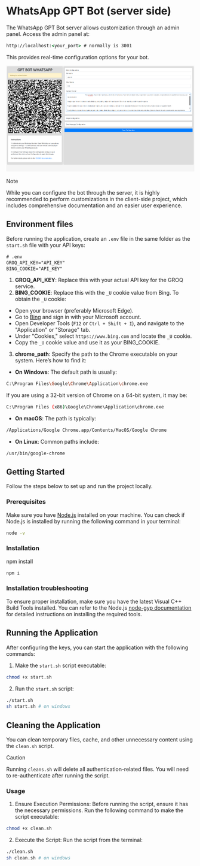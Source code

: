 # WhatsApp GPT Bot (server side)

The WhatsApp GPT Bot server allows customization through an admin panel. Access the admin panel at:

```cmd
http://localhost:<your_port> # normally is 3001
```

This provides real-time configuration options for your bot.

![Admin panel picture](assets/admin.png)

> [!NOTE]
> While you can configure the bot through the server, it is highly recommended to perform customizations in the client-side project, which includes comprehensive documentation and an easier user experience.

## Environment files

Before running the application, create an `.env` file in the same folder as the `start.sh` file with your API keys:

```env
# .env
GROQ_API_KEY="API_KEY"
BING_COOKIE="API_KEY"
```

1. **GROQ_API_KEY**: Replace this with your actual API key for the GROQ service.
2. **BING_COOKIE**: Replace this with the `_U` cookie value from Bing. To obtain the `_U` cookie:

- Open your browser (preferably Microsoft Edge).
- Go to [Bing](https://www.bing.com/) and sign in with your Microsoft account.
- Open Developer Tools (`F12` or `Ctrl + Shift + I`), and navigate to the "Application" or "Storage" tab.
- Under "Cookies," select `https://www.bing.com` and locate the `_U` cookie.
- Copy the `_U` cookie value and use it as your BING_COOKIE.

3. **chrome_path**: Specify the path to the Chrome executable on your system. Here’s how to find it:

- **On Windows**: The default path is usually:

```bash
C:\Program Files\Google\Chrome\Application\chrome.exe
```

If you are using a 32-bit version of Chrome on a 64-bit system, it may be:

```bash
C:\Program Files (x86)\Google\Chrome\Application\chrome.exe
```

- **On macOS**: The path is typically:

```bash
/Applications/Google Chrome.app/Contents/MacOS/Google Chrome
```

- **On Linux**: Common paths include:

```bash
/usr/bin/google-chrome
```

## Getting Started

Follow the steps below to set up and run the project locally.

### Prerequisites

Make sure you have [Node.js](https://nodejs.org/en) installed on your machine. You can check if Node.js is installed by running the following command in your terminal:

```cmd
node -v
```

### Installation

npm install

```cmd
npm i
```

### Installation troubleshooting

To ensure proper installation, make sure you have the latest Visual C++ Build Tools installed. You can refer to the Node.js [node-gyp documentation](https://github.com/nodejs/node-gyp) for detailed instructions on installing the required tools.

## Running the Application

After configuring the keys, you can start the application with the following commands:

1. Make the `start.sh` script executable:

```bash
chmod +x start.sh
```

2. Run the `start.sh` script:

```bash
./start.sh
sh start.sh # on windows
```

## Cleaning the Application

You can clean temporary files, cache, and other unnecessary content using the `clean.sh` script.

> [!CAUTION]
> Running `cleans.sh` will delete all authentication-related files. You will need to re-authenticate after running the script.

### Usage

1. Ensure Execution Permissions: Before running the script, ensure it has the necessary permissions. Run the following command to make the script executable:

```bash
chmod +x clean.sh
```

2. Execute the Script: Run the script from the terminal:

```bash
./clean.sh
sh clean.sh # on windows
```
